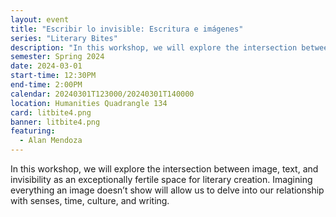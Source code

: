 ```yaml
---
layout: event
title: "Escribir lo invisible: Escritura e imágenes"
series: "Literary Bites"
description: "In this workshop, we will explore the intersection between image, text, and invisibility as an exceptionally fertile space for literary creation."
semester: Spring 2024
date: 2024-03-01
start-time: 12:30PM
end-time: 2:00PM
calendar: 20240301T123000/20240301T140000
location: Humanities Quadrangle 134
card: litbite4.png
banner: litbite4.png
featuring:
  - Alan Mendoza
---
```


In this workshop, we will explore the intersection between image, text, and invisibility as an exceptionally fertile space for literary creation. Imagining everything an image doesn’t show will allow us to delve into our relationship with senses, time, culture, and writing.
